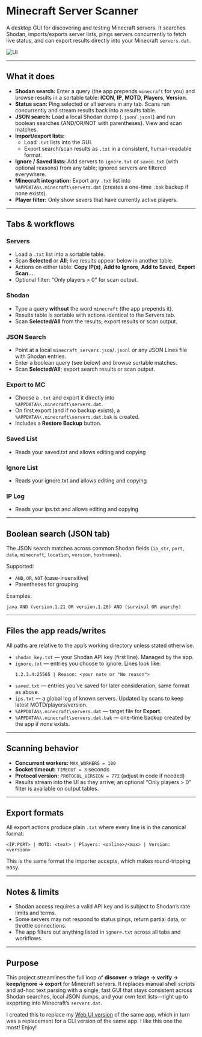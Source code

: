 # Minecraft Server Scanner

A desktop GUI for discovering and testing Minecraft servers. It searches Shodan, imports/exports server lists, pings servers concurrently to fetch live status, and can export results directly into your Minecraft `servers.dat`.

![UI](https://i.imgur.com/t1dlk7Y.png)

---

## What it does

- **Shodan search:** Enter a query (the app prepends `minecraft` for you) and browse results in a sortable table: **ICON**, **IP**, **MOTD**, **Players**, **Version**.
- **Status scan:** Ping selected or all servers in any tab. Scans run concurrently and stream results back into a results table.
- **JSON search:** Load a local Shodan dump (`.json`/`.jsonl`) and run boolean searches (AND/OR/NOT with parentheses). View and scan matches.
- **Import/export lists:**  
  - Load `.txt` lists into the GUI.  
  - Export search/scan results as `.txt` in a consistent, human-readable format.
- **Ignore / Saved lists:** Add servers to `ignore.txt` or `saved.txt` (with optional reasons) from any table; ignored servers are filtered everywhere.
- **Minecraft integration:** Export any `.txt` list into `%APPDATA%\.minecraft\servers.dat` (creates a one-time `.bak` backup if none exists).
- **Player filter:** Only show severs that have currently active players.

---

## Tabs & workflows

### Servers
- Load a `.txt` list into a sortable table.
- Scan **Selected** or **All**; live results appear below in another table.
- Actions on either table: **Copy IP(s)**, **Add to Ignore**, **Add to Saved**, **Export Scan…**.
- Optional filter: “Only players > 0” for scan output.

### Shodan
- Type a query **without** the word `minecraft` (the app prepends it).
- Results table is sortable with actions identical to the Servers tab.
- Scan **Selected/All** from the results; export results or scan output.

### JSON Search
- Point at a local `minecraft_servers.json`/`.jsonl` or any JSON Lines file with Shodan entries.
- Enter a boolean query (see below) and browse sortable matches.
- Scan **Selected/All**; export search results or scan output.

### Export to MC
- Choose a `.txt` and export it directly into `%APPDATA%\.minecraft\servers.dat`.
- On first export (and if no backup exists), a `%APPDATA%\.minecraft\servers.dat.bak` is created.
- Includes a **Restore Backup** button.

### Saved List
- Reads your saved.txt and allows editing and copying

### Ignore List
- Reads your ignore.txt and allows editing and copying

### IP Log
- Reads your ips.txt and allows editing and copying

  
---

## Boolean search (JSON tab)

The JSON search matches across common Shodan fields (`ip_str`, `port`, `data`, `minecraft`, `location`, `version`, `hostnames`).

Supported:
- `AND`, `OR`, `NOT` (case-insensitive)
- Parentheses for grouping

Examples:
```
java AND (version.1.21 OR version.1.20) AND (survival OR anarchy)
```

---

## Files the app reads/writes

All paths are relative to the app’s working directory unless stated otherwise.

- `shodan_key.txt` — your Shodan API key (first line). Managed by the app.
- `ignore.txt` — entries you choose to ignore. Lines look like:
  ```
  1.2.3.4:25565 | Reason: <your note or "No reason">
  ```
- `saved.txt` — entries you’ve saved for later consideration, same format as above.
- `ips.txt` — a global log of known servers. Updated by scans to keep latest MOTD/players/version.
- `%APPDATA%\.minecraft\servers.dat` — target file for **Export**.
- `%APPDATA%\.minecraft\servers.dat.bak` — one-time backup created by the app if none exists.

---

## Scanning behavior

- **Concurrent workers:** `MAX_WORKERS = 100`  
- **Socket timeout:** `TIMEOUT = 3` seconds  
- **Protocol version:** `PROTOCOL_VERSION = 772` (adjust in code if needed)  
- Results stream into the UI as they arrive; an optional “Only players > 0” filter is available on output tables.

---

## Export formats

All export actions produce plain `.txt` where every line is in the canonical format:

```
<IP:PORT> | MOTD: <text> | Players: <online>/<max> | Version: <version>
```

This is the same format the importer accepts, which makes round-tripping easy.

---

## Notes & limits

- Shodan access requires a valid API key and is subject to Shodan’s rate limits and terms.
- Some servers may not respond to status pings, return partial data, or throttle connections.
- The app filters out anything listed in `ignore.txt` across all tabs and workflows.

---

## Purpose

This project streamlines the full loop of **discover → triage → verify → keep/ignore → export** for Minecraft servers. It replaces manual shell scripts and ad-hoc text parsing with a single, fast GUI that stays consistent across Shodan searches, local JSON dumps, and your own text lists—right up to expprting into Minecraft’s `servers.dat`.

I created this to replace my [Web UI version](https://github.com/cev-api/minecraft-server-scanner-web-ui) of the same app, which in turn was a replacement for a CLI version of the same app. I like this one the most! Enjoy!


